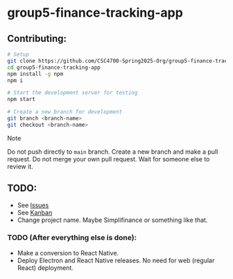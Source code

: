 # group5-finance-tracking-app


## Contributing:
```bash
# Setup
git clone https://github.com/CSC4700-Spring2025-Org/group5-finance-tracking-app
cd group5-finance-tracking-app
npm install -g npm
npm i

# Start the development server for testing
npm start

# Create a new branch for development
git branch <branch-name>
git checkout <branch-name>
```

> [!NOTE]
> Do not push directly to `main` branch. Create a new branch and make a pull request.
> Do not merge your own pull request. Wait for someone else to review it.

## TODO:
- See [Issues](https://github.com/CSC4700-Spring2025-Org/group5-finance-tracking-app/issues)
- See [Kanban](https://github.com/orgs/CSC4700-Spring2025-Org/projects/22)
- Change project name. Maybe Simplifinance or something like that.

### TODO (After everything else is done):
- Make a conversion to React Native.
- Deploy Electron and React Native releases. No need for web (regular React) deployment.
